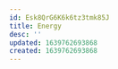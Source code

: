 ```yaml
---
id: Esk8QrG6K6k6tz3tmk85J
title: Energy
desc: ''
updated: 1639762693868
created: 1639762693868
---
```


